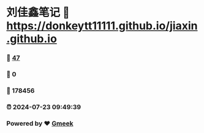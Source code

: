 # 刘佳鑫笔记 :link: https://donkeytt11111.github.io/jiaxin.github.io 
### :page_facing_up: [47](https://donkeytt11111.github.io/jiaxin.github.io/tag.html) 
### :speech_balloon: 0 
### :hibiscus: 178456 
### :alarm_clock: 2024-07-23 09:49:39 
### Powered by :heart: [Gmeek](https://github.com/Meekdai/Gmeek)
